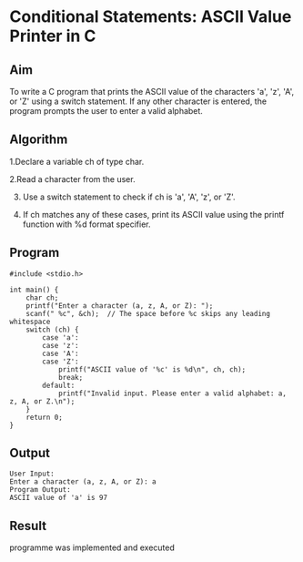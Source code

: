 # Conditional Statements: ASCII Value Printer in C

## Aim
To write a C program that prints the ASCII value of the characters 'a', 'z', 'A', or 'Z' using a switch statement. If any other character is entered, the program prompts the user to enter a valid alphabet.

## Algorithm
1.Declare a variable ch of type char.

2.Read a character from the user.

3. Use a switch statement to check if ch is 'a', 'A', 'z', or 'Z'.

4. If ch matches any of these cases, print its ASCII value using the printf function with %d format specifier.

## Program
```
#include <stdio.h>

int main() {
    char ch;
    printf("Enter a character (a, z, A, or Z): ");
    scanf(" %c", &ch);  // The space before %c skips any leading whitespace
    switch (ch) {
        case 'a':
        case 'z':
        case 'A':
        case 'Z':
            printf("ASCII value of '%c' is %d\n", ch, ch);
            break;
        default:
            printf("Invalid input. Please enter a valid alphabet: a, z, A, or Z.\n");
    }
    return 0;
}
```


## Output
```
User Input:
Enter a character (a, z, A, or Z): a
Program Output:
ASCII value of 'a' is 97
```

## Result
programme was implemented and executed
